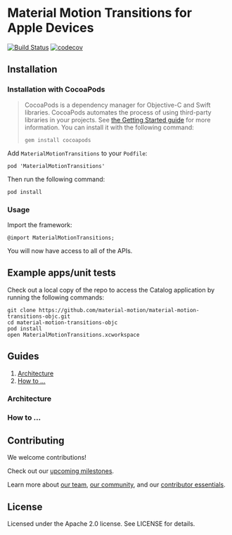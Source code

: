# Material Motion Transitions for Apple Devices

[![Build Status](https://travis-ci.org/material-motion/material-motion-transitions-objc.svg?branch=develop)](https://travis-ci.org/material-motion/material-motion-transitions-objc)
[![codecov](https://codecov.io/gh/material-motion/material-motion-transitions-objc/branch/develop/graph/badge.svg)](https://codecov.io/gh/material-motion/material-motion-transitions-objc)

## Installation

### Installation with CocoaPods

> CocoaPods is a dependency manager for Objective-C and Swift libraries. CocoaPods automates the
> process of using third-party libraries in your projects. See
> [the Getting Started guide](https://guides.cocoapods.org/using/getting-started.html) for more
> information. You can install it with the following command:
>
>     gem install cocoapods

Add `MaterialMotionTransitions` to your `Podfile`:

    pod 'MaterialMotionTransitions'

Then run the following command:

    pod install

### Usage

Import the framework:

    @import MaterialMotionTransitions;

You will now have access to all of the APIs.

## Example apps/unit tests

Check out a local copy of the repo to access the Catalog application by running the following
commands:

    git clone https://github.com/material-motion/material-motion-transitions-objc.git
    cd material-motion-transitions-objc
    pod install
    open MaterialMotionTransitions.xcworkspace

## Guides

1. [Architecture](#architecture)
2. [How to ...](#how-to-...)

### Architecture

### How to ...

## Contributing

We welcome contributions!

Check out our [upcoming milestones](https://github.com/material-motion/material-motion-transitions-objc/milestones).

Learn more about [our team](https://material-motion.gitbooks.io/material-motion-team/content/),
[our community](https://material-motion.gitbooks.io/material-motion-team/content/community/), and
our [contributor essentials](https://material-motion.gitbooks.io/material-motion-team/content/essentials/).

## License

Licensed under the Apache 2.0 license. See LICENSE for details.

